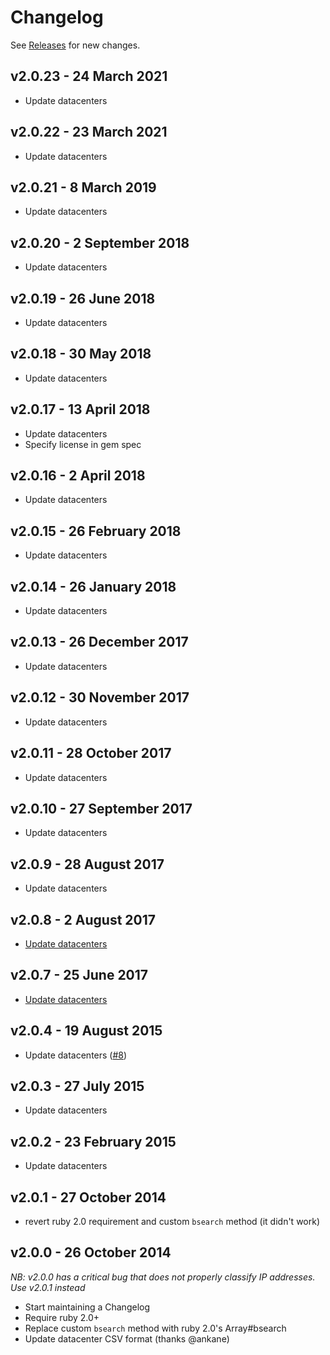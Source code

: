 # Changelog

See [Releases](https://github.com/kickstarter/ipcat-ruby/releases) for new changes.

## v2.0.23 - 24 March 2021

- Update datacenters

## v2.0.22 - 23 March 2021

- Update datacenters

## v2.0.21 - 8 March 2019

- Update datacenters

## v2.0.20 - 2 September 2018

- Update datacenters

## v2.0.19 - 26 June 2018

- Update datacenters

## v2.0.18 - 30 May 2018

- Update datacenters

## v2.0.17 - 13 April 2018

- Update datacenters
- Specify license in gem spec

## v2.0.16 - 2 April 2018

- Update datacenters

## v2.0.15 - 26 February 2018

- Update datacenters

## v2.0.14 - 26 January 2018

- Update datacenters

## v2.0.13 - 26 December 2017

- Update datacenters

## v2.0.12 - 30 November 2017

- Update datacenters

## v2.0.11 - 28 October 2017

- Update datacenters

## v2.0.10 - 27 September 2017

- Update datacenters

## v2.0.9 - 28 August 2017

- Update datacenters

## v2.0.8 - 2 August 2017

- [Update datacenters](https://github.com/kickstarter/ipcat-ruby/pull/19)

## v2.0.7 - 25 June 2017

- [Update datacenters](https://github.com/kickstarter/ipcat-ruby/pull/18)

## v2.0.4 - 19 August 2015

- Update datacenters ([#8](https://github.com/kickstarter/ipcat-ruby/pull/8))

## v2.0.3 - 27 July 2015

- Update datacenters

## v2.0.2 - 23 February 2015

- Update datacenters

## v2.0.1 - 27 October 2014

- revert ruby 2.0 requirement and custom `bsearch` method (it didn't work)

## v2.0.0 - 26 October 2014

_NB: v2.0.0 has a critical bug that does not properly classify IP addresses. Use v2.0.1 instead_

- Start maintaining a Changelog
- Require ruby 2.0+
- Replace custom `bsearch` method with ruby 2.0's Array#bsearch
- Update datacenter CSV format (thanks @ankane)
